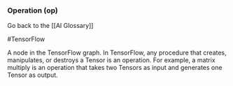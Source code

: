 ### Operation (op)

Go back to the [[AI Glossary]]

#TensorFlow

A node in the TensorFlow graph. In TensorFlow, any procedure that creates, manipulates, or destroys a Tensor is an operation. For example, a matrix multiply is an operation that takes two Tensors as input and generates one Tensor as output.

